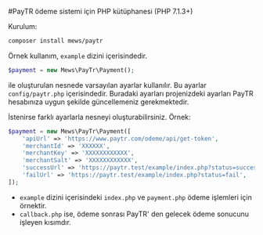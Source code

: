 #PayTR ödeme sistemi için PHP kütüphanesi (PHP 7.1.3+) 

Kurulum:
```bash
composer install mews/paytr
```

Örnek kullanım, `example` dizini içerisindedir.
```php
$payment = new Mews\PayTr\Payment();
```
ile oluşturulan nesnede varsayılan ayarlar kullanılır. Bu ayarlar `config/paytr.php` içerisindedir.
Buradaki ayarları projenizdeki ayarları PayTR hesabınıza uygun şekilde güncellemeniz gerekmektedir.

İstenirse farklı ayarlarla nesneyi oluşturabilirsiniz. Örnek:
```php
$payment = new Mews\PayTr\Payment([
    'apiUrl' => 'https://www.paytr.com/odeme/api/get-token',
    'merchantId' => 'XXXXXX',
    'merchantKey' => 'XXXXXXXXXXXX',
    'merchantSalt' => 'XXXXXXXXXXXX',
    'successUrl' => 'https://paytr.test/example/index.php?status=success',
    'failUrl' => 'https://paytr.test/example/index.php?status=fail',
]);
```

* `example` dizini içerisindeki `index.php` ve `payment.php` ödeme işlemleri için örnektir.
* `callback.php` ise, ödeme sonrası PayTR' den gelecek ödeme sonucunu işleyen kısımdır.
